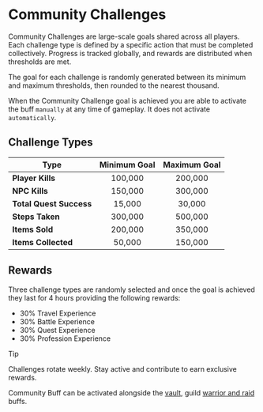 # Community Challenges

Community Challenges are large-scale goals shared across all players. Each challenge type is defined by a specific action that must be completed collectively. Progress is tracked globally, and rewards are distributed when thresholds are met.

The goal for each challenge is randomly generated between its minimum and maximum thresholds, then rounded to the nearest thousand.

When the Community Challenge goal is achieved you are able to activate the buff `manually` at any time of gameplay. It does not activate `automatically`.

## Challenge Types

<div class="table-container">

| Type                     | Minimum Goal | Maximum Goal |
|--------------------------|:------------:|:------------:|
| **Player Kills**         | 100,000      | 200,000      |
| **NPC Kills**            | 150,000      | 300,000      |
| **Total Quest Success**  | 15,000       | 30,000       |
| **Steps Taken**          | 300,000      | 500,000      |
| **Items Sold**           | 200,000      | 350,000      |
| **Items Collected**      | 50,000       | 150,000      |

</div>

## Rewards

Three challenge types are randomly selected and once the goal is achieved they last for 4 hours providing the following rewards:

- 30% Travel Experience
- 30% Battle Experience
- 30% Quest Experience
- 30% Profession Experience

> [!TIP]
> Challenges rotate weekly. Stay active and contribute to earn exclusive rewards.
>
> Community Buff can be activated alongside the [vault][1], guild [warrior and raid][2] buffs.

[1]:/wiki/community/vault
[2]:/wiki/pvp-and-competition/guilds
